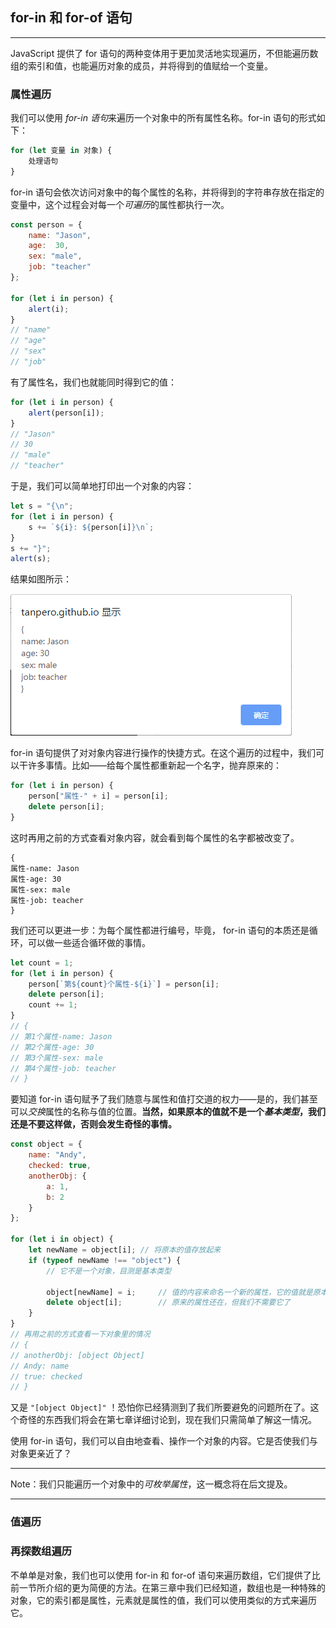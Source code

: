 ## for-in 和 for-of 语句

---

JavaScript 提供了 for 语句的两种变体用于更加灵活地实现遍历，不但能遍历数组的索引和值，也能遍历对象的成员，并将得到的值赋给一个变量。

### 属性遍历

我们可以使用 *for-in 语句*来遍历一个对象中的所有属性名称。for-in 语句的形式如下：

```javascript
for (let 变量 in 对象) {
    处理语句
}
```

for-in 语句会依次访问对象中的每个属性的名称，并将得到的字符串存放在指定的变量中，这个过程会对每一个*可遍历*的属性都执行一次。

```javascript
const person = {
    name: "Jason",
    age:  30,
    sex: "male",
    job: "teacher"
};

for (let i in person) {
    alert(i);
}
// "name"
// "age"
// "sex"
// "job"
```

有了属性名，我们也就能同时得到它的值：

```javascript
for (let i in person) {
    alert(person[i]);
}
// "Jason"
// 30
// "male"
// "teacher"
```

于是，我们可以简单地打印出一个对象的内容：

```javascript
let s = "{\n";
for (let i in person) {
    s += `${i}: ${person[i]}\n`;
}
s += "}";
alert(s);
```

结果如图所示：

![1554378154501](assets/1554378154501.png)



for-in 语句提供了对对象内容进行操作的快捷方式。在这个遍历的过程中，我们可以干许多事情。比如——给每个属性都重新起一个名字，抛弃原来的：

```javascript
for (let i in person) {
    person["属性-" + i] = person[i];
    delete person[i];
}
```

这时再用之前的方式查看对象内容，就会看到每个属性的名字都被改变了。

```
{
属性-name: Jason
属性-age: 30
属性-sex: male
属性-job: teacher
}
```

我们还可以更进一步：为每个属性都进行编号，毕竟， for-in 语句的本质还是循环，可以做一些适合循环做的事情。

```javascript
let count = 1;
for (let i in person) {
    person[`第${count}个属性-${i}`] = person[i];
    delete person[i];
    count += 1;
}
// {
// 第1个属性-name: Jason
// 第2个属性-age: 30
// 第3个属性-sex: male
// 第4个属性-job: teacher
// }
```

要知道 for-in 语句赋予了我们随意与属性和值打交道的权力——是的，我们甚至可以*交换*属性的名称与值的位置。**当然，如果原本的值就不是一个*基本类型*，我们还是不要这样做，否则会发生奇怪的事情。**

```javascript
const object = {
    name: "Andy",
    checked: true,
    anotherObj: {
        a: 1,
        b: 2
    }
};

for (let i in object) {
    let newName = object[i]; // 将原本的值存放起来
    if (typeof newName !== "object") { 
        // 它不是一个对象，目测是基本类型
        
        object[newName] = i;     // 值的内容来命名一个新的属性，它的值就是原本的属性名
        delete object[i];        // 原来的属性还在，但我们不需要它了
    }    
}
// 再用之前的方式查看一下对象里的情况
// {
// anotherObj: [object Object]
// Andy: name
// true: checked
// }
```

又是 `"[object Object]"` ！恐怕你已经猜测到了我们所要避免的问题所在了。这个奇怪的东西我们将会在第七章详细讨论到，现在我们只需简单了解这一情况。

使用 for-in 语句，我们可以自由地查看、操作一个对象的内容。它是否使我们与对象更亲近了？

---

Note：我们只能遍历一个对象中的*可枚举属性*，这一概念将在后文提及。

---





###  值遍历







### 再探数组遍历

不单单是对象，我们也可以使用 for-in 和 for-of 语句来遍历数组，它们提供了比前一节所介绍的更为简便的方法。在第三章中我们已经知道，数组也是一种特殊的对象，它的索引都是属性，元素就是属性的值，我们可以使用类似的方式来遍历它。

